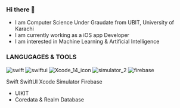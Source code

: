### Hi there 👋

- I am Computer Science Under Graudate from UBIT, University of Karachi
- I am currently working as a iOS app Developer
- I am interested in Machine Learning & Artificial Intelligence


### LANGUGAGES & TOOLS

![swift](https://github.com/hamzahashmi556/hamzahashmi556/assets/68464273/9ee6d55f-d05b-4198-8470-7c8861711561)
![swiftui](https://github.com/hamzahashmi556/hamzahashmi556/assets/68464273/8821bfa2-34d7-404a-b523-2198acd2cc55)
![Xcode_14_icon](https://github.com/hamzahashmi556/hamzahashmi556/assets/68464273/262c3bf1-f826-4675-a4b0-f01f86822d47)
![simulator_2](https://github.com/hamzahashmi556/hamzahashmi556/assets/68464273/2bf490a8-f1b1-4462-a492-0a787ae861d5)
![firebase](https://github.com/hamzahashmi556/hamzahashmi556/assets/68464273/7bed2d0b-abe2-45c3-8251-c1aa5b18cfe9)

Swift  SwiftUI  Xcode  Simulator  Firebase


- UIKIT
- Coredata & Realm Database



<!--
**hamzahashmi556/hamzahashmi556** is a ✨ _special_ ✨ repository because its `README.md` (this file) appears on your GitHub profile.

Here are some ideas to get you started:

- 🔭 I’m currently working on ...
- 🌱 I’m currently learning ...
- 👯 I’m looking to collaborate on ...
- 🤔 I’m looking for help with ...
- 💬 Ask me about ...
- 📫 How to reach me: ...
- 😄 Pronouns: ...
- ⚡ Fun fact: ...
-->
